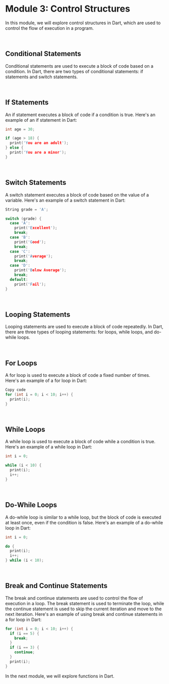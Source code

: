# Module 3: Control Structures

In this module, we will explore control structures in Dart, which are used to control the flow of execution in a program.

<br/>

## Conditional Statements

Conditional statements are used to execute a block of code based on a condition. In Dart, there are two types of conditional statements: if statements and switch statements.

<br/>

## If Statements

An if statement executes a block of code if a condition is true. Here's an example of an if statement in Dart:

```C
int age = 30;

if (age > 18) {
  print('You are an adult');
} else {
  print('You are a minor');
}
```

<br/>

## Switch Statements

A switch statement executes a block of code based on the value of a variable. Here's an example of a switch statement in Dart:

```C
String grade = 'A';

switch (grade) {
  case 'A':
    print('Excellent');
    break;
  case 'B':
    print('Good');
    break;
  case 'C':
    print('Average');
    break;
  case 'D':
    print('Below Average');
    break;
  default:
    print('Fail');
}
```

<br/>

## Looping Statements

Looping statements are used to execute a block of code repeatedly. In Dart, there are three types of looping statements: for loops, while loops, and do-while loops.

<br/>

## For Loops

A for loop is used to execute a block of code a fixed number of times. Here's an example of a for loop in Dart:

```C
Copy code
for (int i = 0; i < 10; i++) {
  print(i);
}
```

<br/>

## While Loops

A while loop is used to execute a block of code while a condition is true. Here's an example of a while loop in Dart:

```C
int i = 0;

while (i < 10) {
  print(i);
  i++;
}
```

<br/>

## Do-While Loops

A do-while loop is similar to a while loop, but the block of code is executed at least once, even if the condition is false. Here's an example of a do-while loop in Dart:

```C
int i = 0;

do {
  print(i);
  i++;
} while (i < 10);
```

<br/>

## Break and Continue Statements

The break and continue statements are used to control the flow of execution in a loop. The break statement is used to terminate the loop, while the continue statement is used to skip the current iteration and move to the next iteration. Here's an example of using break and continue statements in a for loop in Dart:

```C
for (int i = 0; i < 10; i++) {
  if (i == 5) {
    break;
  }
  if (i == 3) {
    continue;
  }
  print(i);
}
```

In the next module, we will explore functions in Dart.